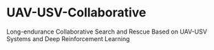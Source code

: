 # UAV-USV-Collaborative
Long-endurance Collaborative Search and Rescue Based on UAV-USV Systems and Deep Reinforcement Learning

